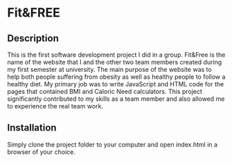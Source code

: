 # Fit&FREE

## Description
This is the first software development project I did in a group. 
Fit&Free is the name of the website that I and the other two team members created during my first semester at university. 
The main purpose of the website was to help both people suffering from obesity as well as healthy people to follow a healthy 
diet. My primary job was to write JavaScript and HTML code for the pages that contained BMI and Caloric Need calculators. 
This project significantly contributed to my skills as a team member and also allowed me to experience the real team work.

## Installation

Simply clone the project folder to your computer and open index.html in a browser of your choice.
